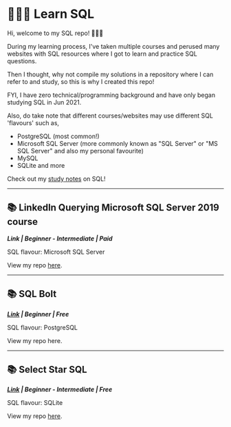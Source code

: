 # 👩🏻‍💻 Learn SQL

Hi, welcome to my SQL repo! 🙋🏻‍♀️

During my learning process, I've taken multiple courses and perused many websites with SQL resources where I got to learn and practice SQL questions. 

Then I thought, why not compile my solutions in a repository where I can refer to and study, so this is why I created this repo! 

FYI, I have zero technical/programming background and have only began studying SQL in Jun 2021. 

Also, do take note that different courses/websites may use different SQL 'flavours' such as,
- PostgreSQL (most common!)
- Microsoft SQL Server (more commonly known as "SQL Server" or "MS SQL Server" and also my personal favourite)
- MySQL
- SQLite and more

Check out my [study notes](https://github.com/katiehuangx/Learn-SQL/blob/main/SQL%20101.md) on SQL!

***
## 📚 LinkedIn Querying Microsoft SQL Server 2019 course 
***Link | Beginner - Intermediate | Paid***

SQL flavour: Microsoft SQL Server

View my repo [here](https://github.com/katiehuangx/Learn-SQL/tree/main/LinkedIn%20Querying%20Microsoft%20SQL%20Server%202019).

***

## 📚 SQL Bolt
***[Link](https://sqlbolt.com) | Beginner | Free***

SQL flavour: PostgreSQL

View my repo here.

***

## 📚 Select Star SQL
***[Link](https://selectstarsql.com) | Beginner - Intermediate | Free***

SQL flavour: SQLite

View my repo [here](https://github.com/katiehuangx/Learn-SQL/tree/main/Select%20Star).


